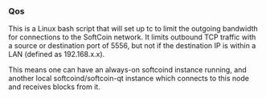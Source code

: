 ### Qos ###

This is a Linux bash script that will set up tc to limit the outgoing bandwidth for connections to the SoftCoin network. It limits outbound TCP traffic with a source or destination port of 5556, but not if the destination IP is within a LAN (defined as 192.168.x.x).

This means one can have an always-on softcoind instance running, and another local softcoind/softcoin-qt instance which connects to this node and receives blocks from it.
